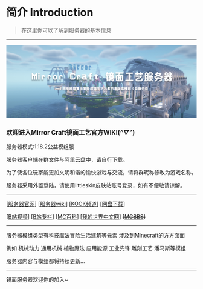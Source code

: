 # 简介 Introduction

> 在这里你可以了解到服务器的基本信息
------

![](images/bg2.jpg)

### 欢迎进入Mirror Craft镜面工艺官方WIKI(*^▽^*)

服务器模式:1.18.2公益模组服

服务器客户端在群文件与阿里云盘中，请自行下载。

为了使各位玩家能更加文明和谐的愉快游戏与交流，请将群昵称修改为游戏名称。

服务器采用外置登陆，请使用littleskin皮肤站账号登录，如有不便敬请谅解。

------

[[服务器官网](https://www.mirrorcraft.cloud)] [[服务器wiki](https://wiki.mirrorcraft.cloud)] [[KOOK频道](https://kaihei.co/1s1ZAf)] [[网盘下载](https://www.aliyundrive.com/s/mnmGxmm9tuj)]

[[B站视频](https://b23.tv/KeuXBH8)] [[B站专栏](https://www.bilibili.com/read/cv21361763)] [[MC百科](https://play.mcmod.cn/sv20186262.html)] [[我的世界中文网](https://www.minecraftzw.com/30936.html)] ~~[[MCBBS](https://www.mcbbs.net/thread-1339659-1-1.html)]~~

------

服务器模组类型有科技魔法冒险生活建筑等元素 涉及到Minecraft的方方面面

例如 机械动力 通用机械 植物魔法 应用能源 工业先锋 雕刻工艺 潘马斯等模组

服务器内容与模组都将持续更新...

------

镜面服务器欢迎你的加入~